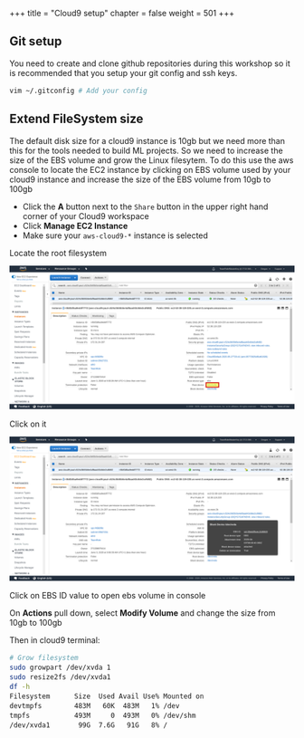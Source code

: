 +++
title = "Cloud9 setup"
chapter = false
weight = 501
+++

## Git setup

You need to create and clone github repositories during this workshop so it is recommended that you setup your git config and ssh keys.

```sh
vim ~/.gitconfig # Add your config
```

## Extend FileSystem size

The default disk size for a cloud9 instance is 10gb but we need more than this for the tools needed to build ML projects. So we need to increase the size of the EBS volume and grow the Linux filesytem. To do this use the aws console to locate the EC2 instance by clicking on EBS volume used by your cloud9 instance and increase the size of the EBS volume from 10gb to 100gb

- Click the **A** button next to the `Share` button in the upper right hand corner of your Cloud9 workspace
- Click **Manage EC2 Instance**
- Make sure your `aws-cloud9-*` instance is selected

Locate the root filesystem

![ebs1](/images/ebs1.png)

Click on it

![ebs2](/images/ebs-mod.png)

Click on EBS ID value to open ebs volume in console

On **Actions** pull down, select **Modify Volume** and change the size from 10gb to 100gb

Then in cloud9 terminal:

```bash
# Grow filesystem
sudo growpart /dev/xvda 1
sudo resize2fs /dev/xvda1
df -h
Filesystem      Size  Used Avail Use% Mounted on
devtmpfs        483M   60K  483M   1% /dev
tmpfs           493M     0  493M   0% /dev/shm
/dev/xvda1       99G  7.6G   91G   8% /
```
